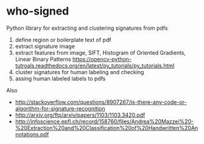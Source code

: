 who-signed
==========

Python library for extracting and clustering signatures from pdfs

1. define region or boilerplate text of pdf
2. extract signature image
3. extract features from image, SIFT, Histogram of Oriented Gradients, Linear Binary Patterns https://opencv-python-tutroals.readthedocs.org/en/latest/py_tutorials/py_tutorials.html
4. cluster signatures for human labeling and checking
5. assing human labeled labels to pdfs



Also 

* http://stackoverflow.com/questions/8907267/is-there-any-code-or-algorithm-for-signature-recognition
* http://arxiv.org/ftp/arxiv/papers/1103/1103.3420.pdf
* http://infoscience.epfl.ch/record/158760/files/Andrea%20Mazzei%20-%20Extraction%20and%20Classification%20of%20Handwritten%20Annotations.pdf

